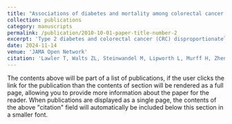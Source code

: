 ```yaml
---
title: "Associations of diabetes and mortality among colorectal cancer patients from the Southern Community Cohort Study"
collection: publications
category: manuscripts
permalink: /publication/2010-10-01-paper-title-number-2
excerpt: 'Type 2 diabetes and colorectal cancer (CRC) disproportionately burden indviduals of low socioeconomic status and African American race. Although diabetes is an emerging CRC risk factor, associations between diabetes and CRC in these populations are understudied. These findings suggest that given the emerging association between diabetes and elevated risk for colorectal cancer, screening via colonoscopy for individuals with diabetes may help to mitigate risk.'
date: 2024-11-14
venue: 'JAMA Open Network'
citation: 'Lawler T, Walts ZL, Steinwandel M, Lipworth L, Murff H, Zheng W, Warren Andersen S. Type 2 Diabetes and Colorectal Cancer Risk. JAMA Netw Open. 2023;6(11):e2343333. doi:10.1001/jamanetworkopen.2023.43333'
---
```


The contents above will be part of a list of publications, if the user clicks the link for the publication than the contents of section will be rendered as a full page, allowing you to provide more information about the paper for the reader. When publications are displayed as a single page, the contents of the above "citation" field will automatically be included below this section in a smaller font.
